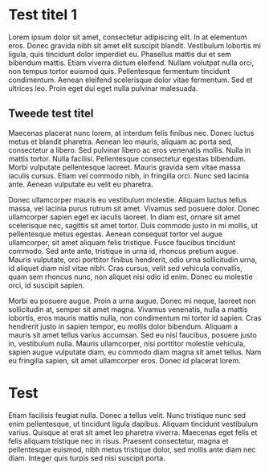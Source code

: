 # Test titel 1

Lorem ipsum dolor sit amet, consectetur adipiscing elit. In at elementum eros. Donec gravida nibh sit amet elit suscipit blandit. Vestibulum lobortis mi ligula, quis tincidunt dolor imperdiet eu. Phasellus mattis dui et sem bibendum mattis. Etiam viverra dictum eleifend. Nullam volutpat nulla orci, non tempus tortor euismod quis. Pellentesque fermentum tincidunt condimentum. Aenean eleifend scelerisque dolor vitae fermentum. Sed et ultrices leo. Proin eget dui eget nulla pulvinar malesuada.

## Tweede test titel

Maecenas placerat nunc lorem, at interdum felis finibus nec. Donec luctus metus et blandit pharetra. Aenean leo mauris, aliquam ac porta sed, consectetur a libero. Sed pulvinar libero ac eros venenatis mollis. Nulla in mattis tortor. Nulla facilisi. Pellentesque consectetur egestas bibendum. Morbi vulputate pellentesque laoreet. Mauris gravida sem vitae massa iaculis cursus. Etiam vel commodo nibh, in fringilla orci. Nunc sed lacinia ante. Aenean vulputate eu velit eu pharetra.

Donec ullamcorper mauris eu vestibulum molestie. Aliquam luctus tellus massa, vel lacinia purus rutrum sit amet. Vivamus sed posuere dolor. Donec ullamcorper sapien eget ex iaculis laoreet. In diam est, ornare sit amet scelerisque nec, sagittis sit amet tortor. Duis commodo justo in mi mollis, ut pellentesque metus egestas. Aenean consequat tortor vel augue ullamcorper, sit amet aliquam felis tristique. Fusce faucibus tincidunt commodo. Sed ante ante, tristique in urna id, rhoncus pretium augue. Mauris vulputate, orci porttitor finibus hendrerit, odio urna sollicitudin urna, id aliquet diam nisl vitae nibh. Cras cursus, velit sed vehicula convallis, quam sem rhoncus nunc, non aliquet nisi odio id enim. Donec eu molestie orci, id suscipit sapien.

Morbi eu posuere augue. Proin a urna augue. Donec mi neque, laoreet non sollicitudin at, semper sit amet magna. Vivamus venenatis, nulla a mattis lobortis, eros mauris mattis nulla, non condimentum mi tortor id sapien. Cras hendrerit justo in sapien tempor, eu mollis dolor bibendum. Aliquam a mauris sit amet tellus varius accumsan. Sed eu nisl faucibus, posuere justo in, vestibulum nulla. Mauris ullamcorper, nisi porttitor molestie vehicula, sapien augue vulputate diam, eu commodo diam magna sit amet tellus. Nam eu fringilla sapien, sit amet ullamcorper eros. Donec id placerat lorem.

# Test
Etiam facilisis feugiat nulla. Donec a tellus velit. Nunc tristique nunc sed enim pellentesque, ut tincidunt ligula dapibus. Aliquam tincidunt vestibulum varius. Quisque at erat sit amet leo pharetra viverra. Maecenas eget felis et felis aliquam tristique nec in risus. Praesent consectetur, magna et pellentesque euismod, nibh metus tristique dolor, sed mollis ante diam nec diam. Integer quis turpis sed nisi suscipit porta.
